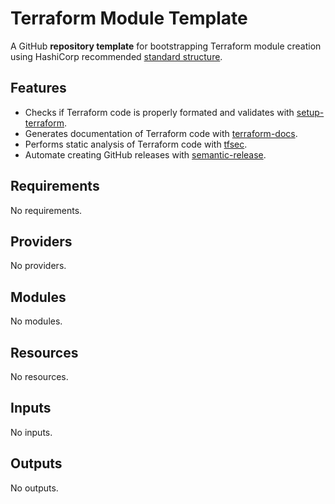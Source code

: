 # Terraform Module Template

A GitHub **repository template** for bootstrapping Terraform module creation using HashiCorp recommended [standard structure](https://developer.hashicorp.com/terraform/language/modules/develop/structure).

## Features

- Checks if Terraform code is properly formated and validates with [setup-terraform](https://github.com/hashicorp/setup-terraform).
- Generates documentation of Terraform code with [terraform-docs](https://github.com/terraform-docs/terraform-docs).
- Performs static analysis of Terraform code with [tfsec](https://github.com/aquasecurity/tfsec).
- Automate creating GitHub releases with [semantic-release](https://github.com/semantic-release/semantic-release).

<!-- BEGIN_TF_DOCS -->
## Requirements

No requirements.

## Providers

No providers.

## Modules

No modules.

## Resources

No resources.

## Inputs

No inputs.

## Outputs

No outputs.
<!-- END_TF_DOCS -->

